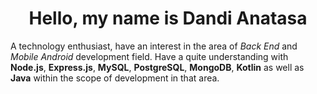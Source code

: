 <h1 align="center">Hello, my name is Dandi Anatasa</h1>

A technology enthusiast, have an interest in the area of _Back End_ and _Mobile Android_ development field. Have a quite understanding with
**Node.js**, **Express.js**, **MySQL**, **PostgreSQL**, **MongoDB**, **Kotlin** as well as **Java** within the scope of development in that area.

